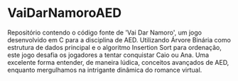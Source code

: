 # VaiDarNamoroAED
Repositório contendo o código fonte de 'Vai Dar Namoro', um jogo desenvolvido em C para a disciplina de AED. Utilizando Árvore Binária como estrutura de dados principal e o algoritmo Insertion Sort para ordenação, este jogo desafia os jogadores a tentar conquistar Caio ou Ana. Uma excelente forma entender, de maneira lúdica, conceitos avançados de AED, enquanto mergulhamos na intrigante dinâmica do romance virtual.
